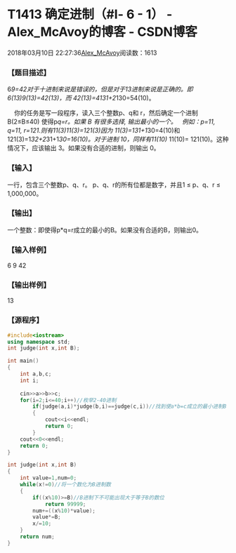 # T1413	确定进制（#Ⅰ- 6 - 1） - Alex_McAvoy的博客 - CSDN博客





2018年03月10日 22:27:36[Alex_McAvoy](https://me.csdn.net/u011815404)阅读数：1613








### 【题目描述】



6*9=42对于十进制来说是错误的，但是对于13进制来说是正确的。即6(13)*9(13)=42(13)，而 42(13)=4*131+2*130=54(10)。

    你的任务是写一段程序，读入三个整数p、q和 r，然后确定一个进制 B(2≤B≤40) 使得p*q=r。如果 B 有很多选择, 输出最小的一个。
  例如：p=11, q=11, r=121.则有11(3)*11(3)=121(3)因为 11(3)=1*31+1*30=4(10)和121(3)=1*32+2*31+1*30=16(10)。对于进制 10，同样有11(10)* 11(10)= 121(10)。这种情况下，应该输出 3。如果没有合适的进制，则输出 0。

### 【输入】

一行，包含三个整数p、q、r。 p、q、r的所有位都是数字，并且1 ≤ p、q、r ≤ 1,000,000。


### 【输出】

一个整数：即使得p*q=r成立的最小的B。如果没有合适的B，则输出0。


### 【输入样例】

6 9 42

### 【输出样例】

13

### 【源程序】

```cpp
#include<iostream>
using namespace std;
int judge(int x,int B);

int main()
{
	int a,b,c;
	int i;
	
	cin>>a>>b>>c;
	for(i=2;i<=40;i++)//枚举2-40进制
		if(judge(a,i)*judge(b,i)==judge(c,i))//找到使a*b=c成立的最小进制B
		{
			cout<<i<<endl;
			return 0;
		}
	cout<<0<<endl;
	return 0;
}

int judge(int x,int B)
{
	int value=1,num=0;
	while(x!=0)//将一个数化为B进制数
	{
		if((x%10)>=B)//B进制下不可能出现大于等于B的数位
			return 99999;
		num+=((x%10)*value);
		value*=B;
		x/=10;
	}
	return num;
}
```




